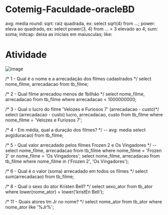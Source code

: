 # Cotemig-Faculdade-oracleBD

  avg: media
  round: 
  sqrt: raiz quadrada,
      ex: select sqrt(4) from ...;
  power: eleva ao quadrado,
      ex: select power(3, 4) from ... = 3 elevado ao 4;
  sum: soma;
  initcap: deixa as iniciais em maiusculas;
  like: 
  
#  Atividade <br />
  ![image](https://user-images.githubusercontent.com/48488987/159388224-0e4a420e-3df0-42cb-bb16-6b24991ef7ed.png)
  
  /* 1 - Qual é o nome e a arrecadação dos filmes cadastrados */
  select nome_filme, arrecadacao from tb_filme;

  /* 2 - Qual filme arrecadou menos de 1bilhão */
  select nome_filme, arrecadacao from tb_filme where arrecadacao < 1000000000;

  /* 3 - Qual o lucro do filme 'Velozes e Furiosos 7' (arrecadacao - custo)*/
  select (arrecadacao - custo) lucro, arrecadacao, custo from tb_filme where nome_filme = 'Velozes e Furiosos 7';

  /* 4 - Em média, qual a duração dos filmes? */
  -- avg: media
  select avg(duracao) from tb_filme;

  /* 5 - Qual valor arrecadado pelos filmes Frozen 2 e Os Vingadores */
  -- select nome_filme, arrecadacao from tb_filme where nome_filme = 'Frozen 2' or nome_filme  = 'Os Vingadores';
  select nome_filme, arrecadacao from tb_filme where nome_filme in ('Frozen 2', 'Os Vingadores');

  /* 6 - Qual é o valor (soma) arrecadado em todos os filmes */
  select sum(arrecadacao) from tb_filme;

  /* 8 - Qual o sexo do ator Kristen Bell? */
  select sexo_ator from tb_ator where lower(nome_ator) = lower('kristEn Bell');

  /* 11 - Quais atores tm Jr no nome? */
  select nome_ator from tb_ator where nome_ator like '%Jr%';
